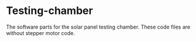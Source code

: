 # Testing-chamber
The software parts for the solar panel testing chamber.
These code files are without stepper motor code.
